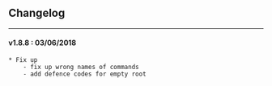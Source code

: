 ## Changelog
***

#### v1.8.8 : 03/06/2018

	* Fix up
		- fix up wrong names of commands
		- add defence codes for empty root
